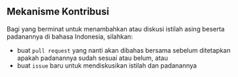 ## Mekanisme Kontribusi

Bagi yang berminat untuk menambahkan atau diskusi istilah asing beserta padanannya di bahasa Indonesia, silahkan:

- buat `pull request` yang nanti akan dibahas bersama sebelum ditetapkan apakah padanannya sudah sesuai atau belum, atau
- buat `issue` baru untuk mendiskusikan istilah dan padanannya